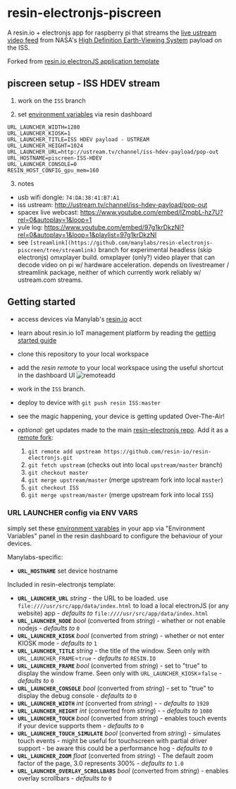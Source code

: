 # resin-electronjs-piscreen

A resin.io + electronjs app for raspberry pi that streams the [live ustream video feed](http://www.ustream.tv/channel/iss-hdev-payload) from NASA's [High Definition Earth-Viewing System](https://eol.jsc.nasa.gov/ESRS/HDEV/) payload on the ISS.

Forked from [resin.io electronJS application template](https://github.com/resin-io/resin-electronjs)

## piscreen setup - ISS HDEV stream

1. work on the `ISS` branch

2. set [environment variables](https://docs.resin.io/management/env-vars/) via resin dashboard
  ```
  URL_LAUNCHER_WIDTH=1280
  URL_LAUNCHER_KIOSK=1
  URL_LAUNCHER_TITLE=ISS HDEV payload - USTREAM
  URL_LAUNCHER_HEIGHT=1024
  URL_LAUNCHER_URL=http://ustream.tv/channel/iss-hdev-payload/pop-out
  URL_HOSTNAME=piscreen-ISS-HDEV
  URL_LAUNCHER_CONSOLE=0
  RESIN_HOST_CONFIG_gpu_mem=160
  ```

3. notes

  - usb wifi dongle: `74:DA:38:41:B7:A1`
  - iss ustream: http://ustream.tv/channel/iss-hdev-payload/pop-out
  - spacex live webcast: https://www.youtube.com/embed/lZmqbL-hz7U?rel=0&autoplay=1&loop=1
  - yule log: https://www.youtube.com/embed/97g1krDkzNI?rel=0&autoplay=1&loop=1&playlist=97g1krDkzNI
  - see `[streamlink](https://github.com/manylabs/resin-electronjs-piscreen/tree/streamlink)` branch for experimental headless (skip electronjs) omxplayer build. omxplayer (only?) video player that can decode video on pi w/ hardware acceleration. depends on livestreamer / streamlink package, neither of which currently work reliably w/ ustream.com streams.

## Getting started

- access devices via Manylab's [resin.io](https://dashboard.resin.io/) acct
- learn about resin.io IoT management platform by reading the [getting started guide](http://docs.resin.io/raspberrypi/nodejs/getting-started/)
- clone this repository to your local workspace
- add the _resin remote_ to your local workspace using the useful shortcut in the dashboard UI ![remoteadd](https://raw.githubusercontent.com/resin-io-playground/boombeastic/master/docs/gitresinremote.png)
- work in the `ISS` branch.
- deploy to device with `git push resin ISS:master`
- see the magic happening, your device is getting updated Over-The-Air!
- *optional:* get updates made to the main [resin-electronjs repo](https://github.com/resin-io/resin-electronjs). Add it as a [remote fork](https://help.github.com/articles/configuring-a-remote-for-a-fork/):

  1. `git remote add upstream https://github.com/resin-io/resin-electronjs.git`
  2. `git fetch upstream` (checks out into local `upstream/master` branch)
  3. `git checkout master`
  4. `git merge upstream/master` (merge upstream fork into local `master`)
  5. `git checkout ISS`
  6. `git merge upstream/master` (merge upstream fork into local `ISS`)


### URL LAUNCHER config via ENV VARS

simply set these [environment varables](http://docs.resin.io/#/pages/management/env-vars.md) in your app via "Environment Variables" panel in the resin dashboard to configure the behaviour of your devices.

Manylabs-specific:

* **`URL_HOSTNAME`** set device hostname

Included in resin-electronjs template:

* **`URL_LAUNCHER_URL`** *string* - the URL to be loaded. use `file:////usr/src/app/data/index.html` to load a local electronJS (or any website) app - *defaults to* `file:////usr/src/app/data/index.html`
* **`URL_LAUNCHER_NODE`** *bool* (converted from *string*) - whether or not enable nodejs - *defaults to* `0`
* **`URL_LAUNCHER_KIOSK`** *bool* (converted from *string*) - whether or not enter KIOSK mode - *defaults to* `1`
* **`URL_LAUNCHER_TITLE`** *string* - the title of the window. Seen only with `URL_LAUNCHER_FRAME`=`true` - *defaults to* `RESIN.IO`
* **`URL_LAUNCHER_FRAME`** *bool* (converted from *string*) - set to "true" to display the window frame. Seen only with `URL_LAUNCHER_KIOSK`=`false` - *defaults to*  `0`
* **`URL_LAUNCHER_CONSOLE`** *bool* (converted from *string*) - set to "true" to display the debug console -  *defaults to*  `0`
* **`URL_LAUNCHER_WIDTH`**  *int* (converted from *string*) -  - *defaults to* `1920`
* **`URL_LAUNCHER_HEIGHT`**  *int* (converted from *string*) -  - *defaults to* `1080`
* **`URL_LAUNCHER_TOUCH`** *bool* (converted from *string*) - enables touch events if your device supports them  - *defaults to* `0`
* **`URL_LAUNCHER_TOUCH_SIMULATE`** *bool* (converted from *string*) - simulates touch events - might be useful for touchscreen with partial driver support - be aware this could be a performance hog  - *defaults to* `0`
* **`URL_LAUNCHER_ZOOM`** *float* (converted from *string*) - The default zoom factor of the page, 3.0 represents 300%  - *defaults to* `1.0`
* **`URL_LAUNCHER_OVERLAY_SCROLLBARS`** *bool* (converted from *string*) - enables overlay scrollbars  - *defaults to* `0`
